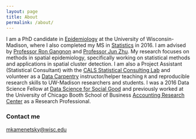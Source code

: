 ```yaml
---
layout: page
title: About
permalink: /about/
---
```


I am a PhD candidate in [Epidemiology](https://pophealth.wisc.edu/) at the University of Wisconsin-Madison, where I also completed my MS in [Statistics](https://www.stat.wisc.edu/) in 2016. I am advised by [Professor Ron Gangnon](https://pophealth.wisc.edu/ronald-gangnon) and [Professor Jun Zhu](http://labs.russell.wisc.edu/ento/people/faculty/zhu/). My research focuses on methods in spatial epidemiology, specifically working on statistical methods and applications in spatial cluster detection. I am also a Project Assistant (Statistical Consultant) with the [CALS Statistical Consulting Lab](https://calslab.cals.wisc.edu/stat-consulting/) and volunteer as a [Data Carpentry](http://www.datacarpentry.org/) instructor/helper teaching `R` and reproducible research skills to UW-Madison researchers and students. I was a 2016 Data Science Fellow at [Data Science for Social Good](https://dssg.uchicago.edu/) and previously worked at the University of Chicago Booth School of Business [Accounting Research Center](https://research.chicagobooth.edu/arc) as a Research Professional.



### Contact me

[mkamenetsky@wisc.edu](mailto:mkamenetsky@wisc.edu)
